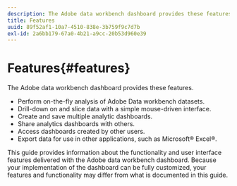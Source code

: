 ```yaml
---
description: The Adobe data workbench dashboard provides these features.
title: Features
uuid: 89f52af1-10a7-4510-838e-3b759f9c7d7b
exl-id: 2a6bb179-67a0-4b21-a9cc-20b53d960e39
---
```

# Features{#features}

The Adobe data workbench dashboard provides these features.

* Perform on-the-fly analysis of Adobe Data workbench datasets. 
* Drill-down on and slice data with a simple mouse-driven interface. 
* Create and save multiple analytic dashboards. 
* Share analytics dashboards with others. 
* Access dashboards created by other users. 
* Export data for use in other applications, such as Microsoft® Excel®.

This guide provides information about the functionality and user interface features delivered with the Adobe data workbench dashboard. Because your implementation of the dashboard can be fully customized, your features and functionality may differ from what is documented in this guide.
